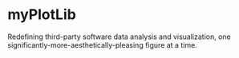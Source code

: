 # myPlotLib
Redefining third-party software data analysis and visualization, one significantly-more-aesthetically-pleasing figure at a time.
